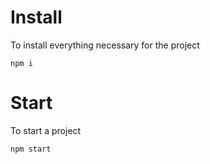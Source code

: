 # Install
To install everything necessary for the project
```
npm i
```
# Start
To start a project
```
npm start
```
